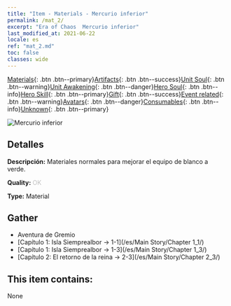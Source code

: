 ```yaml
---
title: "Item - Materials - Mercurio inferior"
permalink: /mat_2/
excerpt: "Era of Chaos  Mercurio inferior"
last_modified_at: 2021-06-22
locale: es
ref: "mat_2.md"
toc: false
classes: wide
---
```

 [Materials](/ItemsES/){: .btn .btn--primary}[Artifacts](/ItemsES/Artifacts/){: .btn .btn--success}[Unit Soul](/ItemsES/UnitSoul/){: .btn .btn--warning}[Unit Awakening](/ItemsES/UnitAwakening/){: .btn .btn--danger}[Hero Soul](/ItemsES/HeroSoul/){: .btn .btn--info}[Hero Skill](/ItemsES/HeroSkill/){: .btn .btn--primary}[Gift](/ItemsES/Gift/){: .btn .btn--success}[Event related](/ItemsES/Events/){: .btn .btn--warning}[Avatars](/ItemsES/Avatars/){: .btn .btn--danger}[Consumables](/ItemsES/Consumables/){: .btn .btn--info}[Unknown](/ItemsES/Unknown/){: .btn .btn--primary}

 ![Mercurio inferior](/images/t/i_cailiao_shuiyin1.png)

## Detalles
 **Descripción:** Materiales normales para mejorar el equipo de blanco a verde.

 **Quality:** <span style="color: #C0C0C0">OK</span>

 **Type:** Material

## Gather

*    Aventura de Gremio 
*    [Capítulo 1: Isla Siemprealbor -> 1-1](/es/Main Story/Chapter 1_1/) 
*    [Capítulo 1: Isla Siemprealbor -> 1-3](/es/Main Story/Chapter 1_3/) 
*    [Capítulo 2: El retorno de la reina -> 2-3](/es/Main Story/Chapter 2_3/) 

## This item contains:

  None

